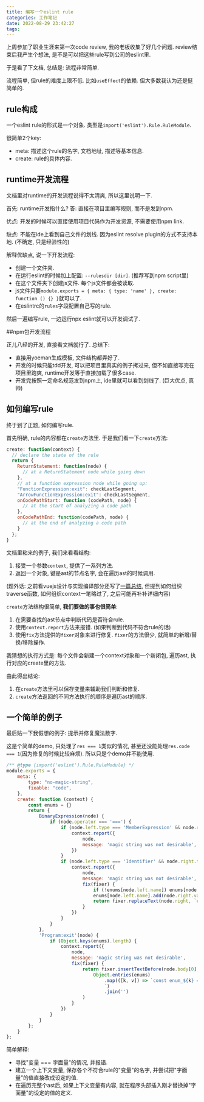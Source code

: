 ```yaml
---
title: 编写一个eslint rule
categories: 工作笔记
date: 2022-08-29 23:42:27
tags:
---
```

上周参加了职业生涯来第一次code review, 我的老板收集了好几个问题. review结束后我产生个想法, 是不是可以把这些rule写到公司的eslint里. 

于是看了下文档, 总结是: 流程非常简单.

<!--more-->

流程简单, 但rule的难度上限不低. 比如`useEffect`的依赖. 但大多数我认为还是挺简单的.

## rule构成

一个eslint rule的形式是一个对象. 类型是`import('eslint').Rule.RuleModule`.

很简单2个key: 

+ meta: 描述这个rule的名字, 文档地址, 描述等基本信息.
+ create: rule的具体内容.

## runtime开发流程

文档里对runtime的开发流程说得不太清爽, 所以这里说明一下.

首先: runtime开发指什么? 答: 直接在项目里编写规则, 而不是发到npm.

优点: 开发的时候可以直接使用项目代码作为开发资源, 不需要使用npm link.

缺点: 不能在ide上看到自己文件的划线. 因为eslint resolve plugin的方式不支持本地. (不确定, 只是经验性的)

解释优缺点, 说一下开发流程:

+ 创建一个文件夹.
+ 在运行eslint的时候加上配置: `--rulesdir [dir]`. (推荐写到npm script里)
+ 在这个文件夹下创建js文件. 每个js文件都会被读取.
+ js文件只要`module.exports = { meta: { type: 'name' }, create: function () {} }`就可以了.
+ 在eslintrc的`rules`字段配置自己写的rule.

然后一遍编写rule, 一边运行npx eslint就可以开发调试了.

##npm包开发流程

正儿八经的开发, 直接看文档就行了. 总结下:

+ 直接用yoeman生成模板, 文件结构都弄好了.
+ 开发的时候只能tdd开发, 可以把项目里真实的例子拷过来, 但不如直接写完在项目里跑爽, runtime开发等于直接加载了很多case.
+ 开发完按照一定命名规范发到npm上, ide里就可以看到划线了. (巨大优点, 真帅)

## 如何编写rule

终于到了正题, 如何编写rule. 

首先明确, rule的内容都在`create`方法里. 于是我们看一下`create`方法:

```js
create: function(context) {
  // declare the state of the rule
  return {
    ReturnStatement: function(node) {
      // at a ReturnStatement node while going down
    },
    // at a function expression node while going up:
    "FunctionExpression:exit": checkLastSegment,
    "ArrowFunctionExpression:exit": checkLastSegment,
    onCodePathStart: function (codePath, node) {
      // at the start of analyzing a code path
    },
    onCodePathEnd: function(codePath, node) {
      // at the end of analyzing a code path
    }
  };
}
```

文档里粘来的例子, 我们来看看结构:

1. 接受一个参数`context`, 提供了一系列方法.
2. 返回一个对象, 键是ast的节点名字, 会在遍历ast的时候调用.

(题外话: 之前看vuejs设计与实现编译部分还写了[一篇总结](/2022/05/04/compile-html-piece-to-sass-structure/), 但提到如何组织traverse函数, 如何组织context一笔略过了, 之后可能再补补详细内容)

`create`方法结构很简单, **我们要做的事也很简单**:

1. 在需要查找的ast节点中判断代码是否符合rule.
2. 使用`context.report`方法来报错. (如果判断到代码不符合rule的话)
3. 使用`fix`方法提供的`fixer`对象来进行修复. `fixer`的方法很少, 就简单的新增/替换/移除操作.

我猜想的执行方式是: 每个文件会新建一个context对象和一个新闭包, 遍历ast, 执行对应的create里的方法.

由此得出结论: 

1. 在`create`方法里可以保存变量来辅助我们判断和修复.
2. `create`方法返回的不同方法执行的顺序是遍历ast的顺序.

## 一个简单的例子

最后贴一下我假想的例子: 提示并修复魔法数字.

这是个简单的demo, 只处理了`res === 1`类似的情况, 甚至还没能处理`res.code === 1`(因为修复的时候比较麻烦). 所以只是个demo并不能使用. 

```js
/** @type {import('eslint').Rule.RuleModule} */
module.exports = {
    meta: {
        type: "no-magic-string",
        fixable: "code",
    },
    create: function (context) {
        const enums = {}
        return {
            BinaryExpression(node) {
                if (node.operator === '===') {
                    if (node.left.type === 'MemberExpression' && node.right.type === 'Literal') {
                        context.report({
                            node,
                            message: 'magic string was not desirable',
                        })
                    }
                    if (node.left.type === 'Identifier' && node.right.type === 'Literal') {
                        context.report({
                            node,
                            message: 'magic string was not desirable',
                            fix(fixer) {
                                if (!enums[node.left.name]) enums[node.left.name] = new Set([])
                                enums[node.left.name].add(node.right.value)
                                return fixer.replaceText(node.right, `enum_${node.left.name}.type_${node.right.value}`)
                            }
                        })
                    }
                }
            },
            'Program:exit'(node) {
                if (Object.keys(enums).length) {
                    context.report({
                        node,
                        message: 'magic string was not desirable',
                        fix(fixer) {
                            return fixer.insertTextBefore(node.body[0],
                                Object.entries(enums)
                                    .map(([k, v]) => `const enum_${k} = { ${[...v].map(type => `type_${type}: 'type_${type}'`).join(',')} }
                                    `)
                                    .join('')
                            )
                        }
                    })
                }
            }
        };
    }
};
```

简单解释:

+ 寻找"变量 === 字面量"的情况, 并报错.
+ 建立一个上下文变量, 保存各个不符合rule的"变量"的名字, 并尝试把"字面量"的值直接改成设定的值.
+ 在遍历完整个ast后, 如果上下文变量有内容, 就在程序头部插入刚才替换掉"字面量"的设定的值的定义.

